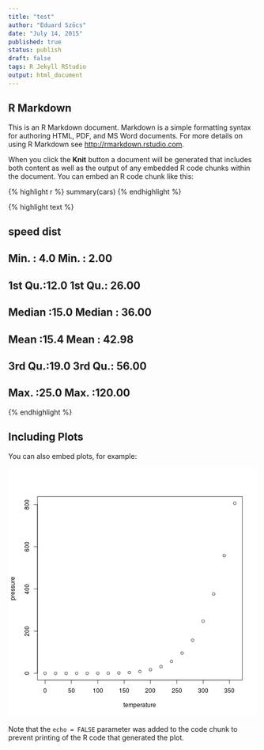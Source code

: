 ```yaml
---
title: "test"
author: "Eduard Szöcs"
date: "July 14, 2015"
published: true
status: publish
draft: false
tags: R Jekyll RStudio
output: html_document
---
```

 

 
## R Markdown
 
This is an R Markdown document. Markdown is a simple formatting syntax for authoring HTML, PDF, and MS Word documents. For more details on using R Markdown see <http://rmarkdown.rstudio.com>.
 
When you click the **Knit** button a document will be generated that includes both content as well as the output of any embedded R code chunks within the document. You can embed an R code chunk like this:
 

{% highlight r %}
summary(cars)
{% endhighlight %}



{% highlight text %}
##      speed           dist       
##  Min.   : 4.0   Min.   :  2.00  
##  1st Qu.:12.0   1st Qu.: 26.00  
##  Median :15.0   Median : 36.00  
##  Mean   :15.4   Mean   : 42.98  
##  3rd Qu.:19.0   3rd Qu.: 56.00  
##  Max.   :25.0   Max.   :120.00
{% endhighlight %}
 
## Including Plots
 
You can also embed plots, for example:
 
![plot of chunk pressure](/figures/pressure-1.png) 
 
Note that the `echo = FALSE` parameter was added to the code chunk to prevent printing of the R code that generated the plot.
